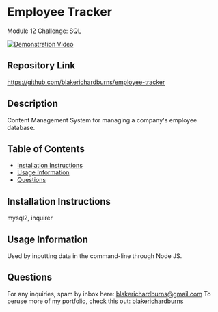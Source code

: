 # Employee Tracker
Module 12 Challenge: SQL

[![Demonstration Video](https://img.youtube.com/vi/4QnfZpp3OCI/maxresdefault.jpg)](https://youtu.be/4QnfZpp3OCI)

## Repository Link
https://github.com/blakerichardburns/employee-tracker

## Description
Content Management System for managing a company's employee database.

 ## Table of Contents
  * [Installation Instructions](#installation-instructions)
  * [Usage Information](#usage-information)
  * [Questions](#questions)

  ## Installation Instructions
  mysql2, inquirer

  ## Usage Information
  Used by inputting data in the command-line through Node JS.
  
  ## Questions
  For any inquiries, spam by inbox here: blakerichardburns@gmail.com
  To peruse more of my portfolio, check this out: [blakerichardburns](https://github.com/blakerichardburns)